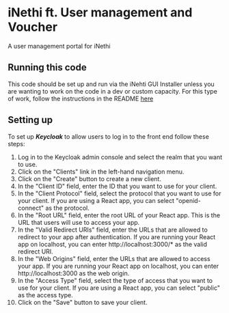 # iNethi ft. User management and Voucher
A user management portal for iNethi

## Running this code
This code should be set up and run via the iNehti GUI Installer unless you are wanting to work on the code in
a dev or custom capacity. For this type of work, follow the instructions in the README 
[here](./payment-and-management/backend/README.md)

## Setting up
To set up **_Keycloak_** to allow users to log in to the front end follow these steps:
1. Log in to the Keycloak admin console and select the realm that you want to use. 
2. Click on the "Clients" link in the left-hand navigation menu. 
3. Click on the "Create" button to create a new client. 
4. In the "Client ID" field, enter the ID that you want to use for your client. 
5. In the "Client Protocol" field, select the protocol that you want to use for your client. If you are using a React app, you can select "openid-connect" as the protocol. 
6. In the "Root URL" field, enter the root URL of your React app. This is the URL that users will use to access your app. 
7. In the "Valid Redirect URIs" field, enter the URLs that are allowed to redirect to your app after authentication. If you are running your React app on localhost, you can enter http://localhost:3000/* as the valid redirect URI. 
8. In the "Web Origins" field, enter the URLs that are allowed to access your app. If you are running your React app on localhost, you can enter http://localhost:3000 as the web origin. 
9. In the "Access Type" field, select the type of access that you want to use for your client. If you are using a React app, you can select "public" as the access type. 
10. Click on the "Save" button to save your client.